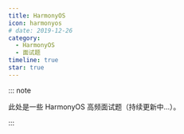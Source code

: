 ```yaml
---
title: HarmonyOS
icon: harmonyos
# date: 2019-12-26
category:
  - HarmonyOS
  - 面试题
timeline: true
star: true
---
```


::: note

此处是一些 HarmonyOS 高频面试题（持续更新中...）。

:::

<!-- more -->
